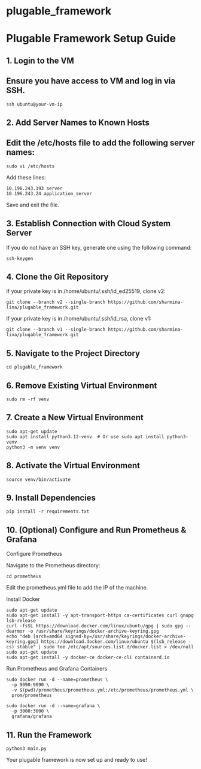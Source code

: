 # plugable_framework
# Plugable Framework Setup Guide

## 1. Login to the VM

## Ensure you have access to VM and log in via SSH.

```ssh ubuntu@your-vm-ip```

## 2. Add Server Names to Known Hosts

## Edit the /etc/hosts file to add the following server names:

```sudo vi /etc/hosts```

Add these lines:
```
10.196.243.193 server
10.196.243.24 application_server
```
Save and exit the file.

## 3. Establish Connection with Cloud System Server

If you do not have an SSH key, generate one using the following command:

```ssh-keygen```

## 4. Clone the Git Repository

If your private key is in /home/ubuntu/.ssh/id_ed25519, clone v2:

```
git clone --branch v2 --single-branch https://github.com/sharmina-lina/plugable_framework.git
```

If your private key is in /home/ubuntu/.ssh/id_rsa, clone v1:
```
git clone --branch v1 --single-branch https://github.com/sharmina-lina/plugable_framework.git
````
## 5. Navigate to the Project Directory

```cd plugable_framework```

## 6. Remove Existing Virtual Environment

```sudo rm -rf venv```

## 7. Create a New Virtual Environment
```
sudo apt-get update
sudo apt install python3.12-venv  # Or use sudo apt install python3-venv
python3 -m venv venv
```
## 8. Activate the Virtual Environment
```
source venv/bin/activate
```
## 9. Install Dependencies
```
pip install -r requirements.txt
```
## 10. (Optional) Configure and Run Prometheus & Grafana

Configure Prometheus

Navigate to the Prometheus directory:
```
cd prometheus
```
Edit the prometheus.yml file to add the IP of the machine.

Install Docker
```
sudo apt-get update
sudo apt-get install -y apt-transport-https ca-certificates curl gnupg lsb-release
curl -fsSL https://download.docker.com/linux/ubuntu/gpg | sudo gpg --dearmor -o /usr/share/keyrings/docker-archive-keyring.gpg
echo "deb [arch=amd64 signed-by=/usr/share/keyrings/docker-archive-keyring.gpg] https://download.docker.com/linux/ubuntu $(lsb_release -cs) stable" | sudo tee /etc/apt/sources.list.d/docker.list > /dev/null
sudo apt-get update
sudo apt-get install -y docker-ce docker-ce-cli containerd.io
```
Run Prometheus and Grafana Containers
```
sudo docker run -d --name=prometheus \
  -p 9090:9090 \
  -v $(pwd)/prometheus/prometheus.yml:/etc/prometheus/prometheus.yml \
  prom/prometheus

sudo docker run -d --name=grafana \
  -p 3000:3000 \
  grafana/grafana
```
## 11. Run the Framework
```
python3 main.py
```
Your plugable framework is now set up and ready to use!


